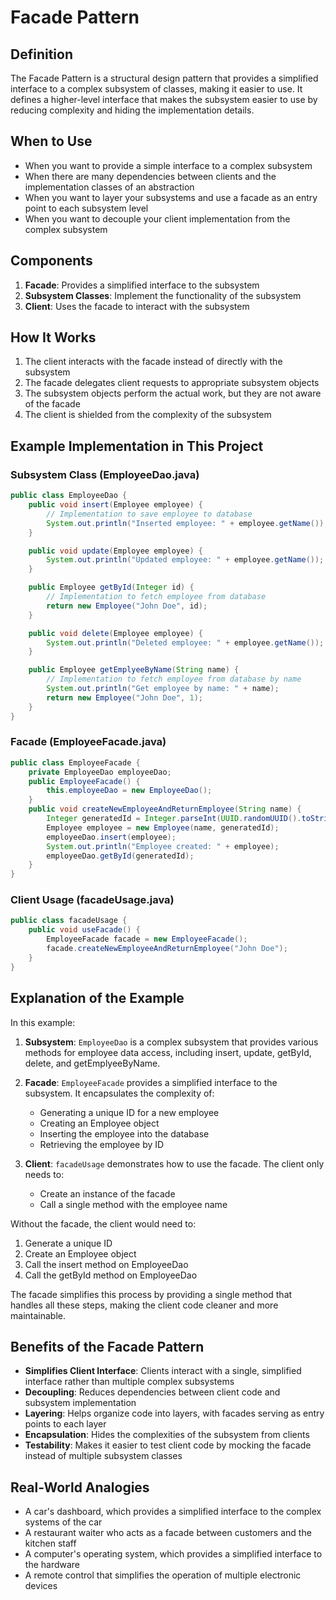 # Facade Pattern

## Definition
The Facade Pattern is a structural design pattern that provides a simplified interface to a complex subsystem of classes, making it easier to use. It defines a higher-level interface that makes the subsystem easier to use by reducing complexity and hiding the implementation details.

## When to Use
- When you want to provide a simple interface to a complex subsystem
- When there are many dependencies between clients and the implementation classes of an abstraction
- When you want to layer your subsystems and use a facade as an entry point to each subsystem level
- When you want to decouple your client implementation from the complex subsystem

## Components
1. **Facade**: Provides a simplified interface to the subsystem
2. **Subsystem Classes**: Implement the functionality of the subsystem
3. **Client**: Uses the facade to interact with the subsystem

## How It Works
1. The client interacts with the facade instead of directly with the subsystem
2. The facade delegates client requests to appropriate subsystem objects
3. The subsystem objects perform the actual work, but they are not aware of the facade
4. The client is shielded from the complexity of the subsystem

## Example Implementation in This Project

### Subsystem Class (EmployeeDao.java)
```java
public class EmployeeDao {
    public void insert(Employee employee) {
        // Implementation to save employee to database
        System.out.println("Inserted employee: " + employee.getName());
    }

    public void update(Employee employee) {
        System.out.println("Updated employee: " + employee.getName());
    }

    public Employee getById(Integer id) {
        // Implementation to fetch employee from database
        return new Employee("John Doe", id);
    }

    public void delete(Employee employee) {
        System.out.println("Deleted employee: " + employee.getName());
    }

    public Employee getEmplyeeByName(String name) {
        // Implementation to fetch employee from database by name
        System.out.println("Get employee by name: " + name);
        return new Employee("John Doe", 1);
    }
}
```

### Facade (EmployeeFacade.java)
```java
public class EmployeeFacade {
    private EmployeeDao employeeDao;
    public EmployeeFacade() {
        this.employeeDao = new EmployeeDao();
    }
    public void createNewEmployeeAndReturnEmployee(String name) {
        Integer generatedId = Integer.parseInt(UUID.randomUUID().toString().substring(0, 8));
        Employee employee = new Employee(name, generatedId);
        employeeDao.insert(employee);
        System.out.println("Employee created: " + employee);
        employeeDao.getById(generatedId);
    }
}
```

### Client Usage (facadeUsage.java)
```java
public class facadeUsage {
    public void useFacade() {
        EmployeeFacade facade = new EmployeeFacade();
        facade.createNewEmployeeAndReturnEmployee("John Doe");
    }
}
```

## Explanation of the Example
In this example:

1. **Subsystem**: `EmployeeDao` is a complex subsystem that provides various methods for employee data access, including insert, update, getById, delete, and getEmplyeeByName.

2. **Facade**: `EmployeeFacade` provides a simplified interface to the subsystem. It encapsulates the complexity of:
   - Generating a unique ID for a new employee
   - Creating an Employee object
   - Inserting the employee into the database
   - Retrieving the employee by ID

3. **Client**: `facadeUsage` demonstrates how to use the facade. The client only needs to:
   - Create an instance of the facade
   - Call a single method with the employee name

Without the facade, the client would need to:
1. Generate a unique ID
2. Create an Employee object
3. Call the insert method on EmployeeDao
4. Call the getById method on EmployeeDao

The facade simplifies this process by providing a single method that handles all these steps, making the client code cleaner and more maintainable.

## Benefits of the Facade Pattern
- **Simplifies Client Interface**: Clients interact with a single, simplified interface rather than multiple complex subsystems
- **Decoupling**: Reduces dependencies between client code and subsystem implementation
- **Layering**: Helps organize code into layers, with facades serving as entry points to each layer
- **Encapsulation**: Hides the complexities of the subsystem from clients
- **Testability**: Makes it easier to test client code by mocking the facade instead of multiple subsystem classes

## Real-World Analogies
- A car's dashboard, which provides a simplified interface to the complex systems of the car
- A restaurant waiter who acts as a facade between customers and the kitchen staff
- A computer's operating system, which provides a simplified interface to the hardware
- A remote control that simplifies the operation of multiple electronic devices
